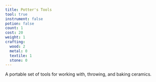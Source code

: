```yaml
---
title: Potter's Tools
tool: true
instrument: false
potion: false
count: 1
cost: 20
weight: 1
crafting:
  wood: 2
  metal: 0
  textile: 1
  stone: 0
---
```


A portable set of tools for working with, throwing, and baking ceramics.
